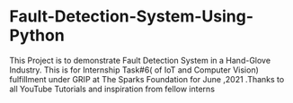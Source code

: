 # Fault-Detection-System-Using-Python
This Project is to demonstrate Fault Detection System in a Hand-Glove Industry. This is for Internship Task#6( of IoT and Computer Vision) fulfillment under GRIP at The Sparks Foundation for June ,2021 .Thanks to all YouTube Tutorials and inspiration from fellow interns
